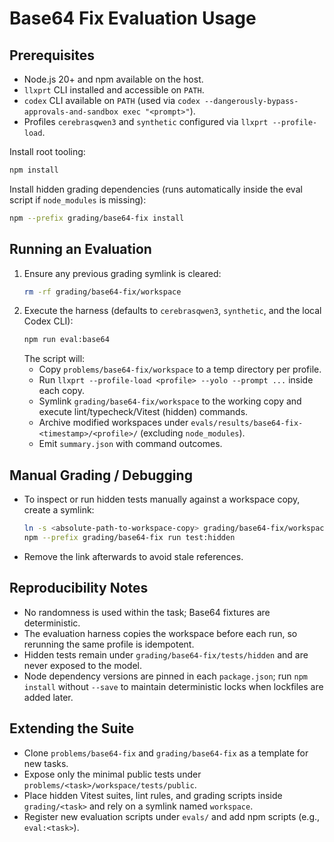 # Base64 Fix Evaluation Usage

## Prerequisites
- Node.js 20+ and npm available on the host.
- `llxprt` CLI installed and accessible on `PATH`.
- `codex` CLI available on `PATH` (used via `codex --dangerously-bypass-approvals-and-sandbox exec "<prompt>"`).
- Profiles `cerebrasqwen3` and `synthetic` configured via `llxprt --profile-load`.

Install root tooling:

```bash
npm install
```

Install hidden grading dependencies (runs automatically inside the eval script if `node_modules` is missing):

```bash
npm --prefix grading/base64-fix install
```

## Running an Evaluation
1. Ensure any previous grading symlink is cleared:
   ```bash
   rm -rf grading/base64-fix/workspace
   ```
2. Execute the harness (defaults to `cerebrasqwen3`, `synthetic`, and the local Codex CLI):
   ```bash
   npm run eval:base64
   ```
   The script will:
   - Copy `problems/base64-fix/workspace` to a temp directory per profile.
   - Run `llxprt --profile-load <profile> --yolo --prompt ...` inside each copy.
   - Symlink `grading/base64-fix/workspace` to the working copy and execute lint/typecheck/Vitest (hidden) commands.
   - Archive modified workspaces under `evals/results/base64-fix-<timestamp>/<profile>/` (excluding `node_modules`).
   - Emit `summary.json` with command outcomes.

## Manual Grading / Debugging
- To inspect or run hidden tests manually against a workspace copy, create a symlink:
  ```bash
  ln -s <absolute-path-to-workspace-copy> grading/base64-fix/workspace
  npm --prefix grading/base64-fix run test:hidden
  ```
- Remove the link afterwards to avoid stale references.

## Reproducibility Notes
- No randomness is used within the task; Base64 fixtures are deterministic.
- The evaluation harness copies the workspace before each run, so rerunning the same profile is idempotent.
- Hidden tests remain under `grading/base64-fix/tests/hidden` and are never exposed to the model.
- Node dependency versions are pinned in each `package.json`; run `npm install` without `--save` to maintain deterministic locks when lockfiles are added later.

## Extending the Suite
- Clone `problems/base64-fix` and `grading/base64-fix` as a template for new tasks.
- Expose only the minimal public tests under `problems/<task>/workspace/tests/public`.
- Place hidden Vitest suites, lint rules, and grading scripts inside `grading/<task>` and rely on a symlink named `workspace`.
- Register new evaluation scripts under `evals/` and add npm scripts (e.g., `eval:<task>`).
